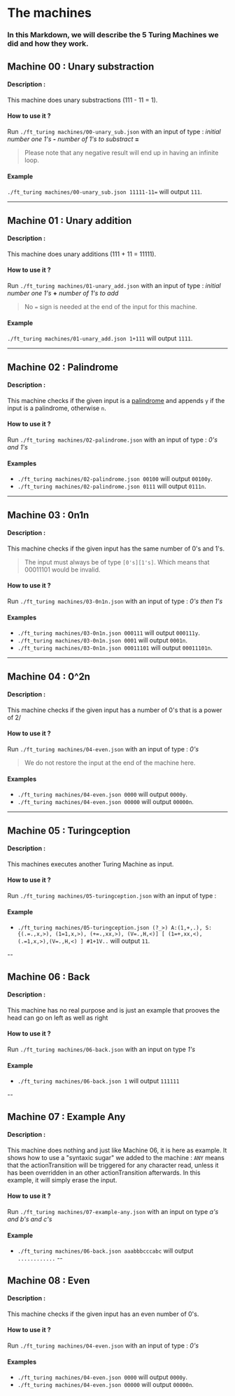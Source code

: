 # The machines
### In this Markdown, we will describe the 5 Turing Machines we did and how they work.

## Machine 00 : Unary substraction
#### Description :
This machine does unary substractions (111 - 11 = 1).
#### How to use it ?
Run `./ft_turing machines/00-unary_sub.json` with an input of type : *initial number one 1's* **-** *number of 1's to substract* **=**
> Please note that any negative result will end up in having an infinite loop.
#### Example
`./ft_turing machines/00-unary_sub.json 11111-11=`  will output `111`.

---

## Machine 01 : Unary addition
#### Description :
This machine does unary additions (111 + 11 = 11111).
#### How to use it ?
Run `./ft_turing machines/01-unary_add.json` with an input of type : *initial number one 1's* **+** *number of 1's to add*
> No `=` sign is needed at the end of the input for this machine.
#### Example
`./ft_turing machines/01-unary_add.json 1+111`  will output `1111`.

---

## Machine 02 : Palindrome
#### Description :
This machine checks if the given input is a [palindrome](https://en.wikipedia.org/wiki/Palindrome) and appends `y` if the input is a palindrome, otherwise `n`.
#### How to use it ?
Run `./ft_turing machines/02-palindrome.json` with an input of type : *0's and 1's*
#### Examples
- `./ft_turing machines/02-palindrome.json 00100` will output `00100y`.
- `./ft_turing machines/02-palindrome.json 0111` will output `0111n`.

---

## Machine 03 : 0n1n
#### Description :
This machine checks if the given input has the same number of 0's and 1's.
> The input must always be of type `[0's][1's]`. Which means that 00011101 would be invalid.
#### How to use it ?
Run `./ft_turing machines/03-0n1n.json` with an input of type : *0's then 1's*
#### Examples
- `./ft_turing machines/03-0n1n.json 000111` will output `000111y`.
- `./ft_turing machines/03-0n1n.json 0001` will output `0001n`.
- `./ft_turing machines/03-0n1n.json 00011101` will output `00011101n`.

---

## Machine 04 : 0^2n
#### Description :
This machine checks if the given input has a number of 0's that is a power of 2/
#### How to use it ?
Run `./ft_turing machines/04-even.json` with an input of type : *0's*
> We do not restore the input at the end of the machine here.
#### Examples
- `./ft_turing machines/04-even.json 0000` will output `0000y`.
- `./ft_turing machines/04-even.json 00000` will output `00000n`.

---

## Machine 05 : Turingception
#### Description :
This machines executes another Turing Machine as input.
#### How to use it ?
Run `./ft_turing machines/05-turingception.json` with an input of type :
#### Example
- `./ft_turing machines/05-turingception.json (?_>) A:(1,+,.), S: {(.=.,x,>), (1=1,x,>), (+=.,xx,>), (V=.,H,<)] [ (1=+,xx,<), (.=1,x,>),(V=.,H,<) ] #1+1V..` will output `11`.

--

## Machine 06 : Back
#### Description :
This machine has no real purpose and is just an example that prooves the head can go on left as well as right
#### How to use it ?
Run `./ft_turing machines/06-back.json` with an input on type *1's*
#### Example
- `./ft_turing machines/06-back.json 1` will output `111111`

--

## Machine 07 : Example Any
#### Description :
This machine does nothing and just like Machine 06, it is here as example.
It shows how to use a "syntaxic sugar" we added to the machine : `ANY` means that the actionTransition will be triggered for any character read, unless it has been overridden in an other actionTransition afterwards.
In this example, it will simply erase the input.
#### How to use it ?
Run `./ft_turing machines/07-example-any.json` with an input on type *a's and b's and c's*
#### Example
- `./ft_turing machines/06-back.json aaabbbcccabc` will output `............`
--

## Machine 08 : Even
#### Description :
This machine checks if the given input has an even number of 0's.
#### How to use it ?
Run `./ft_turing machines/04-even.json` with an input of type : *0's*
#### Examples
- `./ft_turing machines/04-even.json 0000` will output `0000y`.
- `./ft_turing machines/04-even.json 00000` will output `00000n`.
